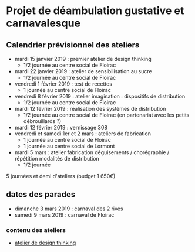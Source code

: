 # Projet de déambulation gustative et carnavalesque

## Calendrier prévisionnel des ateliers

* mardi 15 janvier 2019 : premier atelier de design thinking
    * 1/2 journée au centre social de Floirac
* mardi 22 janvier 2019 : atelier de sensibilisation au sucre
    * 1/2 journée au centre social de Floirac
* vendredi 1 février 2019 : test de recettes
    * 1 journée au centre social de Floirac
* vendredi 8 février 2019 : atelier imagination : dispositifs de distribution
    * 1/2 journée au centre social de Floirac
* mardi 12 février 2019 : réalisation des systèmes de distribution
    * 1/2 journée au centre social de Floirac (en partenariat avec les petits débrouillards ?)
* mardi 12 février 2019 : vernissage 308
* vendredi et samedi 1er et 2 mars : ateliers de fabrication
    * 1 journée au centre social de Floirac
    * 1 journée au centre social de Lormont
* mardi 5 mars : atelier fabrication déguisements / chorégraphie / répétition modalités de distribution
    * 1/2 journée

5 journées et demi d'ateliers (budget 1 650€)

## dates des parades

* dimanche 3 mars 2019 : carnaval des 2 rives
* samedi 9 mars 2019 : carnaval de Floirac

### contenu des ateliers

* [atelier de design thinking](atelier_design_thinking.md)
